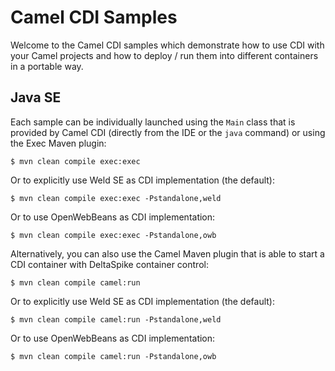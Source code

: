 # Camel CDI Samples

Welcome to the Camel CDI samples which demonstrate how to use CDI with your Camel projects and how to deploy / run them into different containers in a portable way.

## Java SE

Each sample can be individually launched using the `Main` class that is provided by Camel CDI (directly from the IDE or the `java` command) or using the Exec Maven plugin:

```
$ mvn clean compile exec:exec
```

Or to explicitly use Weld SE as CDI implementation (the default):

```
$ mvn clean compile exec:exec -Pstandalone,weld
```

Or to use OpenWebBeans as CDI implementation:

```
$ mvn clean compile exec:exec -Pstandalone,owb
```

Alternatively, you can also use the Camel Maven plugin that is able to start a CDI container with DeltaSpike container control:

```
$ mvn clean compile camel:run
```

Or to explicitly use Weld SE as CDI implementation (the default):

```
$ mvn clean compile camel:run -Pstandalone,weld
```

Or to use OpenWebBeans as CDI implementation:

```
$ mvn clean compile camel:run -Pstandalone,owb
```